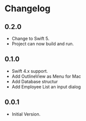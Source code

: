 # Changelog

## 0.2.0

-   Change to Swift 5.
-   Project can now build and run.

## 0.1.0

-   Swift 4.x support.
-   Add OutlineView as Menu for Mac
-   Add Database structur
-   Add Employee List an input dialog

## 0.0.1

-   Initial Version.
